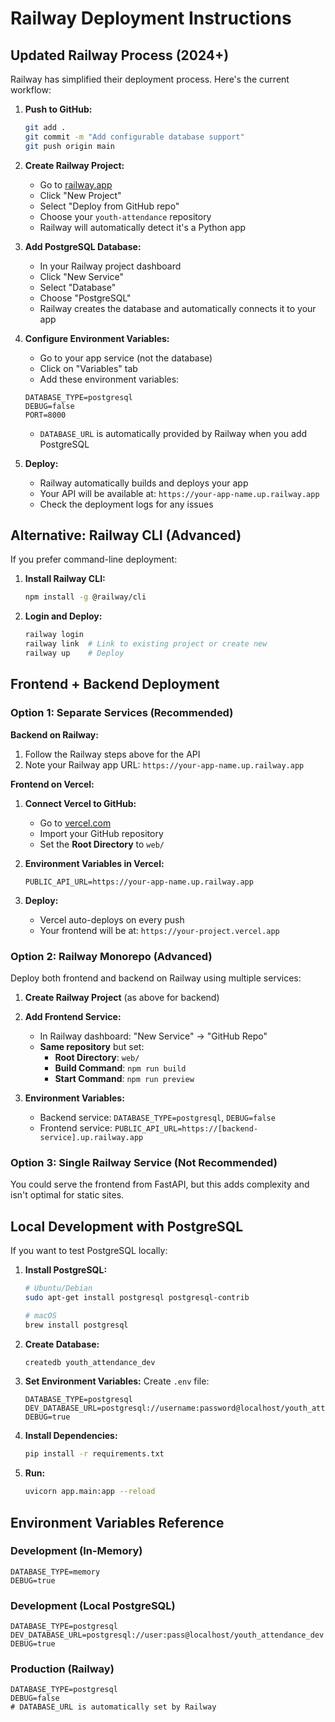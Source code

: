 # Railway Deployment Instructions

## Updated Railway Process (2024+)

Railway has simplified their deployment process. Here's the current workflow:

1. **Push to GitHub:**
   ```bash
   git add .
   git commit -m "Add configurable database support"
   git push origin main
   ```

2. **Create Railway Project:**
   - Go to [railway.app](https://railway.app)
   - Click "New Project"
   - Select "Deploy from GitHub repo"
   - Choose your `youth-attendance` repository
   - Railway will automatically detect it's a Python app

3. **Add PostgreSQL Database:**
   - In your Railway project dashboard
   - Click "New Service" 
   - Select "Database"
   - Choose "PostgreSQL"
   - Railway creates the database and automatically connects it to your app

4. **Configure Environment Variables:**
   - Go to your app service (not the database)
   - Click on "Variables" tab
   - Add these environment variables:
   ```
   DATABASE_TYPE=postgresql
   DEBUG=false
   PORT=8000
   ```
   - `DATABASE_URL` is automatically provided by Railway when you add PostgreSQL

5. **Deploy:**
   - Railway automatically builds and deploys your app
   - Your API will be available at: `https://your-app-name.up.railway.app`
   - Check the deployment logs for any issues

## Alternative: Railway CLI (Advanced)

If you prefer command-line deployment:

1. **Install Railway CLI:**
   ```bash
   npm install -g @railway/cli
   ```

2. **Login and Deploy:**
   ```bash
   railway login
   railway link  # Link to existing project or create new
   railway up    # Deploy
   ```

## Frontend + Backend Deployment

### **Option 1: Separate Services (Recommended)**

**Backend on Railway:**
1. Follow the Railway steps above for the API
2. Note your Railway app URL: `https://your-app-name.up.railway.app`

**Frontend on Vercel:**
1. **Connect Vercel to GitHub:**
   - Go to [vercel.com](https://vercel.com)
   - Import your GitHub repository
   - Set the **Root Directory** to `web/`

2. **Environment Variables in Vercel:**
   ```
   PUBLIC_API_URL=https://your-app-name.up.railway.app
   ```

3. **Deploy:**
   - Vercel auto-deploys on every push
   - Your frontend will be at: `https://your-project.vercel.app`

### **Option 2: Railway Monorepo (Advanced)**

Deploy both frontend and backend on Railway using multiple services:

1. **Create Railway Project** (as above for backend)

2. **Add Frontend Service:**
   - In Railway dashboard: "New Service" → "GitHub Repo"
   - **Same repository** but set:
     - **Root Directory**: `web/`
     - **Build Command**: `npm run build`
     - **Start Command**: `npm run preview`

3. **Environment Variables:**
   - Backend service: `DATABASE_TYPE=postgresql`, `DEBUG=false`
   - Frontend service: `PUBLIC_API_URL=https://[backend-service].up.railway.app`

### **Option 3: Single Railway Service (Not Recommended)**

You could serve the frontend from FastAPI, but this adds complexity and isn't optimal for static sites.

## Local Development with PostgreSQL

If you want to test PostgreSQL locally:

1. **Install PostgreSQL:**
   ```bash
   # Ubuntu/Debian
   sudo apt-get install postgresql postgresql-contrib
   
   # macOS
   brew install postgresql
   ```

2. **Create Database:**
   ```bash
   createdb youth_attendance_dev
   ```

3. **Set Environment Variables:**
   Create `.env` file:
   ```
   DATABASE_TYPE=postgresql
   DEV_DATABASE_URL=postgresql://username:password@localhost/youth_attendance_dev
   DEBUG=true
   ```

4. **Install Dependencies:**
   ```bash
   pip install -r requirements.txt
   ```

5. **Run:**
   ```bash
   uvicorn app.main:app --reload
   ```

## Environment Variables Reference

### Development (In-Memory)
```
DATABASE_TYPE=memory
DEBUG=true
```

### Development (Local PostgreSQL)
```
DATABASE_TYPE=postgresql
DEV_DATABASE_URL=postgresql://user:pass@localhost/youth_attendance_dev
DEBUG=true
```

### Production (Railway)
```
DATABASE_TYPE=postgresql
DEBUG=false
# DATABASE_URL is automatically set by Railway
```